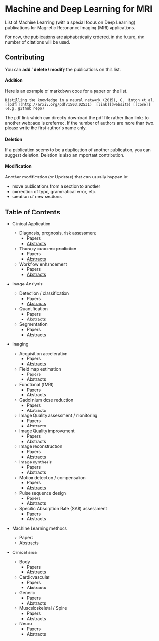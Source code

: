 # Machine and Deep Learning for MRI
List of Machine Learning (with a special focus on Deep Learning) publications for Magnetic Resonance Imaging (MRI) applications.

For now, the publications are alphabetically ordered. In the future, the number of citations will be used.

## Contributing
You can **add / delete / modify** the publications on this list.

#### Addition
Here is an example of markdown code for a paper on the list.

`Distilling the knowledge in a neural network (2015), G. Hinton et al. [[pdf]](http://arxiv.org/pdf/1503.02531) [[link]](website) [[code]](e.g. github repo)`

The pdf link which can directly download the pdf file rather than links to another webpage is preferred. If the number of authors are more than two, please write the first author's name only.

#### Deletion
If a publication seems to be a duplication of another publication, you can suggest deletion. Deletion is also an important contribution.

#### Modification
Another modification (or Updates) that can usually happen is:
- move publications from a section to another
- correction of typo, grammatical error, etc.
- creation of new sections


## Table of Contents
- Clinical Application
  - Diagnosis, prognosis, risk assessment
    - Papers
    - [Abstracts](https://github.com/JoaoTourais/Deep-Learning-for-MRI/blob/master/Clinical_Application/Diagnosis_Prognosis_Risk_Assessment/Abstracts.md)
  - Therapy outcome prediction
    - Papers
    - [Abstracts](https://github.com/JoaoTourais/Deep-Learning-for-MRI/blob/master/Clinical_Application/Therapy_Outcome_Prediction/Abstracts.md)
  - Workflow enhancement
    - Papers
    - [Abstracts](https://github.com/JoaoTourais/Deep-Learning-for-MRI/blob/master/Clinical_Application/Workflow_Enhancement/Abstracts.md)
- Image Analysis
  - Detection / classification
    - Papers
    - [Abstracts](https://github.com/JoaoTourais/Deep-Learning-for-MRI/blob/master/Image_Analysis/Detection_Classification/Abstracts.md)
  - Quantification
    - Papers
    - [Abstracts](https://github.com/JoaoTourais/Deep-Learning-for-MRI/blob/master/Image_Analysis/Quantification/Abstracts.md)
  - Segmentation
    - Papers
    - Abstracts
- Imaging
  - Acquisition acceleration
    - Papers
    - [Abstracts](https://github.com/JoaoTourais/Deep-Learning-for-MRI/blob/master/Imaging/Acquisition_Acceleration/Abstracts.md)
  - Field map estimation
    - Papers
    - Abstracts
  - Functional (fMRI)
    - Papers
    - Abstracts
  - Gadolinium dose reduction
    - Papers
    - Abstracts
  - Image Quality assessment / monitoring
    - Papers
    - Abstracts
  - Image Quality improvement
    - Papers
    - Abstracts
  - Image reconstruction
    - Papers
    - Abstracts
  - Image synthesis
    - Papers
    - Abstracts
  - Motion detection / compensation
    - Papers
    - [Abstracts](https://github.com/JoaoTourais/Deep-Learning-for-MRI/blob/master/Imaging/Motion_Detection_Compensation/Abstracts.md)
  - Pulse sequence design
    - Papers
    - Abstracts
  - Specific Absorption Rate (SAR) assessment
    - Papers
    - Abstracts
- Machine Learning methods
  - Papers
  - Abstracts

- Clinical area
  - Body
    - Papers
    - Abstracts
  - Cardiovascular
    - Papers
    - Abstracts
  - Generic
    - Papers
    - Abstracts
  - Musculoskeletal / Spine
    - Papers
    - Abstracts
  - Neuro
    - Papers
    - Abstracts

